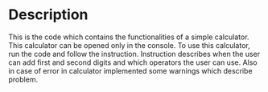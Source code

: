 # Description 
This is the code which contains the functionalities of a simple calculator.
This calculator can be opened only in the console.
To use this calculator, run the code and follow the instruction.
Instruction describes when the user can add first and second digits and which operators the user can use.
Also in case of error in calculator implemented some warnings which describe problem.
